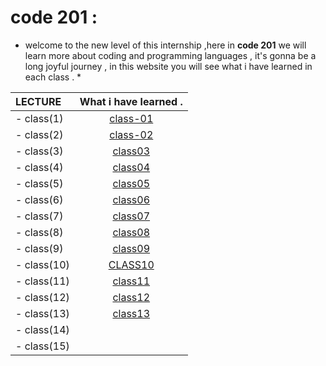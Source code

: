 # code 201 : 

 * welcome to the new level of this internship ,here in **code 201** we will learn more about coding and programming languages , it's gonna be a long joyful journey , in this website you will see what i have learned in each class . *

|     LECTURE            | What i have learned .    | 
| :-------------         | :----------:             | 
|    - class(1)           |    [class-01](https://ruba1995.github.io/reading-notes/class-01)                      | 
|    - class(2)           |         [class-02](https://ruba1995.github.io/reading-notes/201/class-2)                 |
|    - class(3)           |          [class03](https://ruba1995.github.io/reading-notes/201/class-3)                | 
|    - class(4)           |         [class04](https://ruba1995.github.io/reading-notes/201/class%20-4)                 |
|    - class(5)           |         [class05](https://ruba1995.github.io/reading-notes/201/class-5)                 | 
|    - class(6)           |           [class06](https://ruba1995.github.io/reading-notes/201/class-6)               |
|    - class(7)           |            [class07](https://ruba1995.github.io/reading-notes/201/class-7)              | 
|    - class(8)           |               [class08](https://ruba1995.github.io/reading-notes/201/class-8)           |
|    - class(9)           |              [class09](https://ruba1995.github.io/reading-notes/201/class-9)            | 
|    - class(10)          |                 [CLASS10](https://ruba1995.github.io/reading-notes/201/class-10)         |
|    - class(11)          |      [class11](https://ruba1995.github.io/reading-notes/201/class-11)                    | 
|    - class(12)          |        [class12](https://ruba1995.github.io/reading-notes/201/class-12)                  |
|    - class(13)          |        [class13](https://ruba1995.github.io/reading-notes/201/class-13)                  | 
|    - class(14)          |                          |
|    - class(15)          |                          | 

